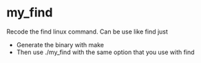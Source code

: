 # my_find

Recode the find linux command.
Can be use like find just 
- Generate the binary with make
- Then use ./my_find with the same option that you use with find
